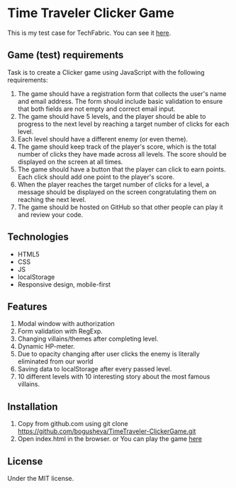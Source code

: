 # Time Traveler Clicker Game

This is my test case for TechFabric.
You can see it [here](https://time-traveler.netlify.app/).

## Game (test) requirements

Task is to create a Clicker game using JavaScript with the following requirements:

1. The game should have a registration form that collects the user's name and email address. The form should include basic validation to ensure that both fields are not empty and correct email input.
2. The game should have 5 levels, and the player should be able to progress to the next level by reaching a target number of clicks for each level.
3. Each level should have a different enemy (or even theme).
4. The game should keep track of the player's score, which is the total number of clicks they have made across all levels. The score should be displayed on the screen at all times.
5. The game should have a button that the player can click to earn points. Each click should add one point to the player's score.
6. When the player reaches the target number of clicks for a level, a message should be displayed on the screen congratulating them on reaching the next level.
7. The game should be hosted on GitHub so that other people can play it and review your code.

## Technologies

- HTML5
- CSS
- JS
- localStorage
- Responsive design, mobile-first

## Features

1. Modal window with authorization
2. Form validation with RegExp.
3. Changing villains/themes after completing level.
4. Dynamic HP-meter.
5. Due to opacity changing after user clicks the enemy is literally eliminated from our world
6. Saving data to localStorage after every passed level.
7. 10 different levels with 10 interesting story about the most famous villains.

## Installation

1. Copy from github.com using git clone https://github.com/bogusheva/TimeTraveler-ClickerGame.git
2. Open index.html in the browser.
   or
   You can play the game [here](https://time-traveler.netlify.app/)

## License

Under the MIT license.
